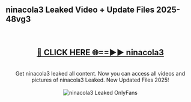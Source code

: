 <h2>ninacola3 Leaked Video + Update Files 2025- 48vg3</h2>
<br>
<div align="center">
<h2><a href="https://libra.edu.pl?ninacola3" rel="nofollow">🔴 CLICK HERE 🌐==►► ninacola3</a></h2>
<br>
Get ninacola3 leaked all content. Now you can access all videos and pictures of ninacola3 Leaked. New Updated Files 2025!
<br>
<br>
<a href="https://libra.edu.pl?ninacola3" rel="nofollow" data-target="animated-image.originalLink"><img src="https://i.ibb.co.com/WyWwxjT/player-gif2.gif" alt="ninacola3 Leaked OnlyFans" style="max-width: 100%; display: inline-block;" data-target="animated-image.originalImage"></a>
</div>
<br>